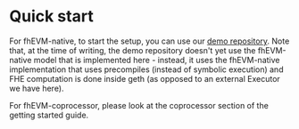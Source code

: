 # Quick start

For fhEVM-native, to start the setup, you can use our [demo repository](https://github.com/zama-ai/fhevm-L1-demo). Note that, at the time of writing, the demo repository doesn't yet use the fhEVM-native model that is implemented here - instead, it uses the fhEVM-native implementation that uses precompiles (instead of symbolic execution) and FHE computation is done inside geth (as opposed to an external Executor we have here).

For fhEVM-coprocessor, please look at the coprocessor section of the getting started guide.
